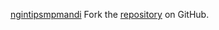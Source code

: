 [ngintipsmpmandi](https://ngintipsmpmandi.pages.dev)
Fork the [repository](https://github.com/labtasum) on GitHub.